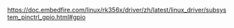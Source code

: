 https://doc.embedfire.com/linux/rk356x/driver/zh/latest/linux_driver/subsystem_pinctrl_gpio.html#gpio
